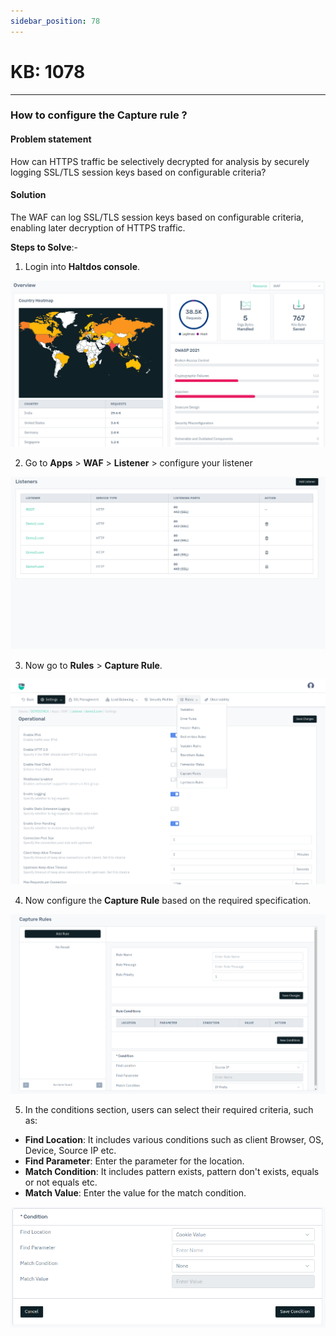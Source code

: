 ```yaml
---
sidebar_position: 78
---
```


# KB: 1078

----

### **How to configure the Capture rule ?**

#### **Problem statement**

How can HTTPS traffic be selectively decrypted for analysis by securely logging SSL/TLS session keys based on configurable criteria?

#### **Solution**

The WAF can log SSL/TLS session keys based on configurable criteria, enabling later decryption of HTTPS traffic.

**Steps to Solve**:-

1. Login into **Haltdos console**.

![kb-1078](/img/waf/v8/kb/kb_1063_overview.png)

2. Go to **Apps** > **WAF** > **Listener** > configure your listener

![kb-1078](/img/waf/v8/kb/kb_1078_listener.png)

3. Now go to **Rules** > **Capture Rule**.

![kb-1078](/img/waf/v8/kb/kb_1078_rules.png)

4. Now configure the **Capture Rule** based on the required specification.

![kb-1078](/img/waf/v8/kb/kb_1078_capturerule.png)

5. In the conditions section, users can select their required criteria, such as:
- **Find Location**: It includes various conditions such as client Browser, OS, Device, Source IP etc.   
- **Find Parameter**: Enter the parameter for the location. 
- **Match Condition**: It includes pattern exists, pattern don't exists, equals or not equals etc.
- **Match Value**: Enter the value for the match condition.

![kb-1078](/img/waf/v8/kb/kb_1078_conditions.png)
